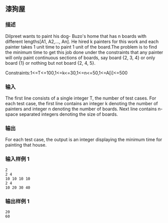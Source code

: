 ## 漆狗屋

### 描述

Dilpreet wants to paint his dog- Buzo's home that has n boards with different lengths[A1, A2,..., An]. He hired k painters for this work and each painter takes 1 unit time to paint 1 unit of the board.The problem is to find the minimum time to get this job done under the constraints that any painter will only paint continuous sections of boards, say board {2, 3, 4} or only board {1} or nothing but not board {2, 4, 5}.

Constraints:1<=T<=100,1<=k<=30,1<=n<=50,1<=A[i]<=500

### 输入

The first line consists of a single integer T, the number of test cases. For each test case, the first line contains an integer k denoting the number of painters and integer n denoting the number of boards. Next line contains n- space separated integers denoting the size of boards.

### 输出

For each test case, the output is an integer displaying the minimum time for painting that house.

### 输入样例 1 

```
2
2 4
10 10 10 10
2 4
10 20 30 40
```

### 输出样例 1

```
20
60
```